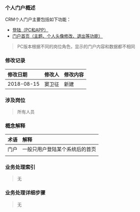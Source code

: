 ### 个人门户概述

CRM个人门户主要包括如下功能：

* [登陆（PC和APP）](/ge-ren-men-hu/deng-lu.md)
* [门户首页（主题、个人头像修改、退出等功能）](/ge-ren-men-hu/men-hu-shou-ye.md)

> PC版本根据不同的岗位角色，显示的门户内容和数据都不相同

### 修改记录

| 修改日期 | 修改人 | 修改内容 |
| :--- | :--- | :--- |
| 2018-08-15 | 窦卫征 | 新建 |

### 涉及岗位

> 所有人员

### 概念解释

| 术语 | 解释 |
| :--- | :--- |
| 门户 | 一般只用户登陆某个系统后的首页 |
|  |  |

### 业务处理索引

> 无

### 业务处理详细步骤

> 无



